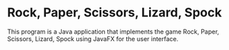 # Rock, Paper, Scissors, Lizard, Spock

This program is a Java application that implements the game Rock, Paper, Scissors, Lizard, Spock using JavaFX for the user interface.
